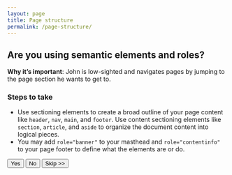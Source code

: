```yaml
---
layout: page
title: Page structure
permalink: /page-structure/
---
```


## Are you using semantic elements and roles?

**Why it’s important**: John is low-sighted and navigates pages by jumping to the page section he wants to get to.

### Steps to take
- Use sectioning elements to create a broad outline of your page content like `header`, `nav`, `main`, and `footer`. Use content sectioning elements like `section`, `article`, and `aside` to organize the document content into logical pieces.
- You may add `role="banner"` to your masthead and `role="contentinfo"` to your page footer to define what the elements are or do.

<button>Yes</button>
<button class="usa-button-secondary">No</button>
<button class="usa-button-outline" type="button">Skip >></button>
